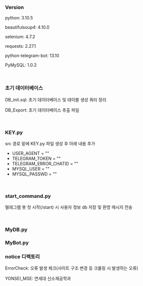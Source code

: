 ### Version

python: 3.10.5

beautifulsoup4: 4.10.0

selenium: 4.7.2

requests: 2.27.1

python-telegram-bot: 13.10

PyMySQL: 1.0.2

<br/>

### 초기 데이터베이스

DB_init.sql: 초기 데이터베이스 및 테이블 생성 쿼리 정리

DB_Export: 초기 데이터베이스 추출 파일

<br/>

### KEY.py

src 경로 밑에 KEY.py 파일 생성 후 아래 내용 추가
- USER_AGENT = ""
- TELEGRAM_TOKEN = ""
- TELEGRAM_ERROR_CHATID = ""
- MYSQL_USER = ""
- MYSQL_PASSWD = ""

<br/>

### start_command.py

텔레그램 봇 첫 시작(/start) 시 사용자 정보 db 저장 및 환영 메시지 전송

<br/>

### MyDB.py

### MyBot.py

### notice 디렉토리

ErrorCheck: 오류 발생 체크(사이트 구조 변경 등 크롤링 시 발생하는 오류)

YONSEI_MSE: 연세대 신소재공학과